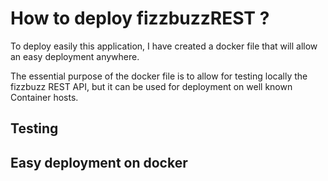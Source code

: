 # How to deploy fizzbuzzREST ?

To deploy easily this application, I have created a docker file
that will allow an easy deployment anywhere.

The essential purpose of the docker file is to allow for testing
locally the fizzbuzz REST API, but it can be used for deployment
on well known Container hosts.

## Testing

## Easy deployment on docker
